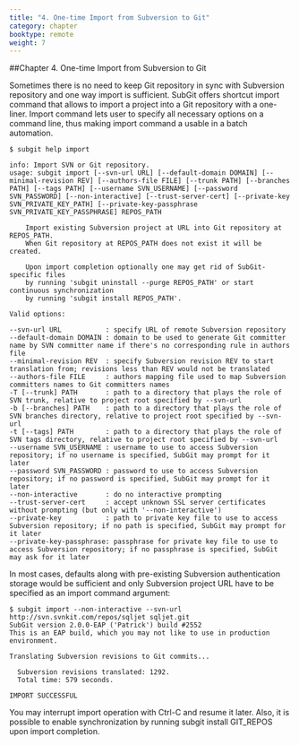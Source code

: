 ```yaml
---
title: "4. One-time Import from Subversion to Git"
category: chapter
booktype: remote
weight: 7
---
```

##Chapter 4. One-time Import from Subversion to Git

Sometimes there is no need to keep Git repository in sync with Subversion repository and one way import is sufficient. SubGit offers shortcut import command that allows to import a project into a Git repository with a one-liner. Import command lets user to specify all necessary options on a command line, thus making import command a usable in a batch automation.

    $ subgit help import

    info: Import SVN or Git repository.
    usage: subgit import [--svn-url URL] [--default-domain DOMAIN] [--minimal-revision REV] [--authors-file FILE] [--trunk PATH] [--branches PATH] [--tags PATH] [--username SVN_USERNAME] [--password SVN_PASSWORD] [--non-interactive] [--trust-server-cert] [--private-key SVN_PRIVATE_KEY_PATH] [--private-key-passphrase SVN_PRIVATE_KEY_PASSPHRASE] REPOS_PATH

        Import existing Subversion project at URL into Git repository at REPOS_PATH.
        When Git repository at REPOS_PATH does not exist it will be created.

        Upon import completion optionally one may get rid of SubGit-specific files
        by running 'subgit uninstall --purge REPOS_PATH' or start continuous synchronization
        by running 'subgit install REPOS_PATH'.

    Valid options:

    --svn-url URL           : specify URL of remote Subversion repository
    --default-domain DOMAIN : domain to be used to generate Git committer name by SVN committer name if there's no corresponding rule in authors file
    --minimal-revision REV  : specify Subversion revision REV to start translation from; revisions less than REV would not be translated
    --authors-file FILE     : authors mapping file used to map Subversion committers names to Git committers names
    -T [--trunk] PATH       : path to a directory that plays the role of SVN trunk, relative to project root specified by --svn-url
    -b [--branches] PATH    : path to a directory that plays the role of SVN branches directory, relative to project root specified by --svn-url
    -t [--tags] PATH        : path to a directory that plays the role of SVN tags directory, relative to project root specified by --svn-url
    --username SVN_USERNAME : username to use to access Subversion repository; if no username is specified, SubGit may prompt for it later
    --password SVN_PASSWORD : password to use to access Subversion repository; if no password is specified, SubGit may prompt for it later
    --non-interactive       : do no interactive prompting
    --trust-server-cert     : accept unknown SSL server certificates without prompting (but only with '--non-interactive')
    --private-key           : path to private key file to use to access Subversion repository; if no path is specified, SubGit may prompt for it later
    --private-key-passphrase: passphrase for private key file to use to access Subversion repository; if no passphrase is specified, SubGit may ask for it later

In most cases, defaults along with pre-existing Subversion authentication storage would be sufficient and only Subversion project URL have to be specified as an import command argument:

    $ subgit import --non-interactive --svn-url http://svn.svnkit.com/repos/sqljet sqljet.git
    SubGit version 2.0.0-EAP ('Patrick') build #2552
    This is an EAP build, which you may not like to use in production environment.

    Translating Subversion revisions to Git commits...

      Subversion revisions translated: 1292.
      Total time: 579 seconds.

    IMPORT SUCCESSFUL

You may interrupt import operation with Ctrl-C and resume it later. Also, it is possible to enable synchronization by running subgit install GIT_REPOS upon import completion.

[](#up)
